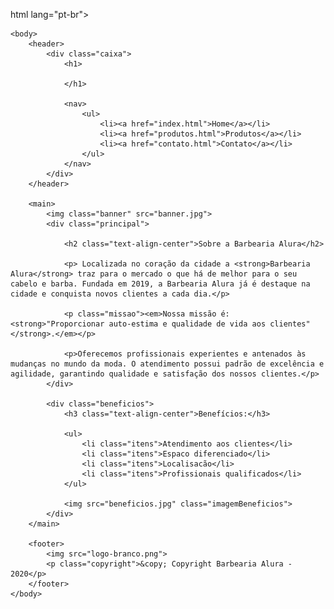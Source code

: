 html lang="pt-br">
	<head>
		<meta charset="utf-8">
		<title>Barbearia Alura</title>
		<link rel="stylesheet" type="text/css" href="reset.css">
		<link rel="stylesheet" type="text/css" href="style-home.css">
	</head>
	
	<body>
		<header>
			<div class="caixa">
				<h1>
					
				</h1>

				<nav>
					<ul>
						<li><a href="index.html">Home</a></li>
						<li><a href="produtos.html">Produtos</a></li>
						<li><a href="contato.html">Contato</a></li>
					</ul>
				</nav>
			</div>
		</header>
		
		<main>
			<img class="banner" src="banner.jpg">
			<div class="principal">
				
				<h2 class="text-align-center">Sobre a Barbearia Alura</h2>

				<p> Localizada no coração da cidade a <strong>Barbearia Alura</strong> traz para o mercado o que há de melhor para o seu cabelo e barba. Fundada em 2019, a Barbearia Alura já é destaque na cidade e conquista novos clientes a cada dia.</p>

				<p class="missao"><em>Nossa missão é: <strong>"Proporcionar auto-estima e qualidade de vida aos clientes"</strong>.</em></p>

				<p>Oferecemos profissionais experientes e antenados às mudanças no mundo da moda. O atendimento possui padrão de excelência e agilidade, garantindo qualidade e satisfação dos nossos clientes.</p>
			</div>

			<div class="beneficios">
				<h3 class="text-align-center">Benefícios:</h3>

				<ul>
					<li class="itens">Atendimento aos clientes</li>
					<li class="itens">Espaco diferenciado</li>
					<li class="itens">Localisacão</li>
					<li class="itens">Profissionais qualificados</li>
				</ul>

				<img src="beneficios.jpg" class="imagemBeneficios">
			</div>
		</main>

		<footer>
			<img src="logo-branco.png">
			<p class="copyright">&copy; Copyright Barbearia Alura - 2020</p>
		</footer>
	</body>	
</html>
